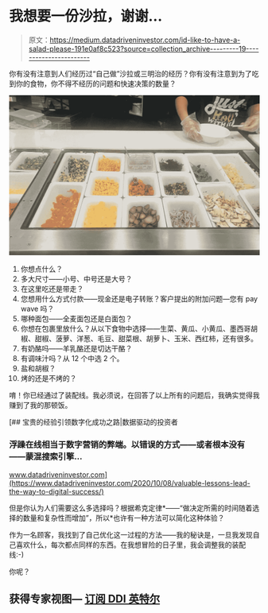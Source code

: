# 我想要一份沙拉，谢谢…

> 原文：<https://medium.datadriveninvestor.com/id-like-to-have-a-salad-please-191e0af8c523?source=collection_archive---------19----------------------->

你有没有注意到人们经历过“自己做”沙拉或三明治的经历？你有没有注意到为了吃到你的食物，你不得不经历的问题和快速决策的数量？

![](img/fe88738406e5699c425631e1c4aa46c5.png)

1.  你想点什么？
2.  多大尺寸——小号、中号还是大号？
3.  在这里吃还是带走？
4.  您想用什么方式付款——现金还是电子转账？客户提出的附加问题—您有 pay wave 吗？
5.  哪种面包——全麦面包还是白面包？
6.  你想在包裹里放什么？从以下食物中选择——生菜、黄瓜、小黄瓜、墨西哥胡椒、甜椒、菠萝、洋葱、毛豆、甜菜根、胡萝卜、玉米、西红柿，还有很多。
7.  有奶酪吗——羊乳酪还是切达干酪？
8.  有调味汁吗？从 12 个中选 2 个。
9.  盐和胡椒？
10.  烤的还是不烤的？

唷！你已经通过了装配线。我必须说，在回答了以上所有的问题后，我确实觉得我赚到了我的那顿饭。

[](https://www.datadriveninvestor.com/2020/10/08/valuable-lessons-lead-the-way-to-digital-success/) [## 宝贵的经验引领数字化成功之路|数据驱动的投资者

### 浮躁在线相当于数字营销的弊端。以错误的方式——或者根本没有——蒙混搜索引擎…

www.datadriveninvestor.com](https://www.datadriveninvestor.com/2020/10/08/valuable-lessons-lead-the-way-to-digital-success/) 

但是你认为人们需要这么多选择吗？根据希克定律*——“做决定所需的时间随着选择的数量和复杂性而增加”，所以*也许有一种方法可以简化这种体验？

作为一名顾客，我找到了自己优化这一过程的方法——我的秘诀是，一旦我发现自己喜欢什么，每次都点同样的东西。在我想冒险的日子里，我会调整我的装配线:-)

你呢？

## 获得专家视图— [订阅 DDI 英特尔](https://datadriveninvestor.com/ddi-intel)